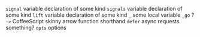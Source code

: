 `signal`  variable declaration of some kind
`signals` variable declaration of some kind
`lift`    variable declaration of some kind
`_`       some local variable
`_go`     ?
`->`      CoffeeScript skinny arrow function shorthand
`defer`   async requests something?
`opts`    options
